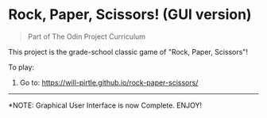 # Rock, Paper, Scissors! (GUI version)

> Part of The Odin Project Curriculum

This project is the grade-school classic game of "Rock, Paper, Scissors"! 

To play:
 1. Go to: <https://will-pirtle.github.io/rock-paper-scissors/>

---

*NOTE: Graphical User Interface is now Complete. ENJOY!
